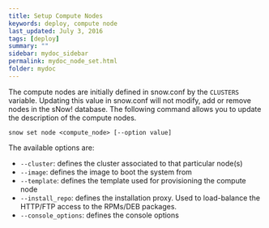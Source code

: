 ```yaml
---
title: Setup Compute Nodes
keywords: deploy, compute node
last_updated: July 3, 2016
tags: [deploy]
summary: ""
sidebar: mydoc_sidebar
permalink: mydoc_node_set.html
folder: mydoc
---
```

The compute nodes are initially defined in snow.conf by the ```CLUSTERS``` variable. Updating this value in snow.conf will not modify, add or remove nodes in the sNow! database. The following command allows you to update the description of the compute nodes.
```
snow set node <compute_node> [--option value]
```
The available options are:
* ```--cluster```: defines the cluster associated to that particular node(s)
* ```--image```: defines the image to boot the system from
* ```--template```: defines the template used for provisioning the compute node
* ```--install_repo```: defines the installation proxy. Used to load-balance the HTTP/FTP access to the RPMs/DEB packages.
* ```--console_options```: defines the console options
